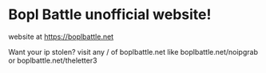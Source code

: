 # Bopl Battle unofficial website!

website at https://boplbattle.net

Want your ip stolen? visit any / of boplbattle.net like boplbattle.net/noipgrab or boplbattle.net/theletter3
